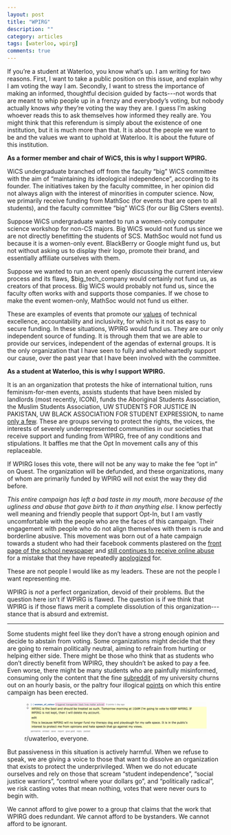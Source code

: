 ```yaml
---
layout: post
title: "WPIRG"
description: ""
category: articles
tags: [waterloo, wpirg]
comments: true
---
```


If you’re a student at Waterloo, you know what’s up. I am writing for two
reasons. First, I want to take a public position on this issue, and explain why
I am voting the way I am. Secondly, I want to stress the importance of making an
informed, thoughtful decision guided by facts---not words that are meant to whip
people up in a frenzy and everybody’s voting, but nobody actually knows *why*
they’re voting the way they are. I guess I’m asking whoever reads this to ask
themselves how informed they really are. You might think that this referendum is
simply about the existence of one institution, but it is much more than that. It
is about the people we want to be and the values we want to uphold at Waterloo.
It is about the future of this institution.

**As a former member and chair of WiCS, this is why I support WPIRG.**

WiCS undergraduate branched off from the faculty “big” WiCS committee with the
aim of “maintaining its ideological independence”, according to its founder. The
initiatives taken by the faculty committee, in her opinion did not always align
with the interest of minorities in computer science. Now, we primarily receive
funding from MathSoc (for events that are open to all students), and the faculty
committee “big” WiCS (for our Big CSters events).

Suppose WiCS undergraduate wanted to run a women-only computer science workshop
for non-CS majors. Big WiCS would not fund us since we are not directly
benefitting the students of SCS. MathSoc would not fund us because it is a
women-only event. BlackBerry or Google might fund us, but not without asking us
to display their logo, promote their brand, and essentially affiliate ourselves
with them.

Suppose we wanted to run an event openly discussing the current interview
process and its flaws, $big_tech_company would certainly not fund us, as
creators of that process. Big WiCS would probably not fund us, since the faculty
often works with and supports those companies. If we chose to make the event
women-only, MathSoc would not fund us either.

These are examples of events that promote our
[values](http://wics.uwaterloo.ca/constitution/) of technical excellence,
accountability and inclusivity, for which is it not as easy to secure funding.
In these situations, WPIRG would fund us. They are our only independent source
of funding. It is through them that we are able to provide our services,
independent of the agendas of external groups. It is the only organization that
I have seen to fully and wholeheartedly support our cause, over the past year
that I have been involved with the committee.

**As a student at Waterloo, this is why I support WPIRG.**

It is an an organization that protests the hike of international tuition, runs
feminism-for-men events, assists students that have been misled by landlords
(most recently, ICON), funds the Aboriginal Students Association, the Muslim
Students Association, UW STUDENTS FOR JUSTICE IN PAKISTAN, UW BLACK ASSOCIATION
FOR STUDENT EXPRESSION, to name [only a few](http://wpirg.org/about/). These are
groups serving to protect the rights, the voices, the interests of severely
underrepresented communities in our societies that receive support and funding
from WPIRG, free of any conditions and stipulations. It baffles me that the Opt
In movement calls any of this replaceable.

If WPIRG loses this vote, there will not be any way to make the fee “opt in” on
Quest. The organization will be defunded, and these organizations, many of whom
are primarily funded by WPIRG will not exist the way they did before.

*This entire campaign has left a bad taste in my mouth, more because of the
ugliness and abuse that gave birth to it than anything else.* I know perfectly
well meaning and friendly people that support Opt-In, but I am vastly
uncomfortable with the people who are the faces of this campaign. Their
engagement with people who do not align themselves with them is rude and
borderline abusive. This movement was born out of a hate campaign towards a
student who had their facebook comments plastered on the [front page of the
school newspaper](http://imgur.com/nhoLV6q) and [still continues to receive
online
abuse](https://www.facebook.com/Darshwanda/posts/925223584289428?pnref=story)
for a mistake that they have repeatedly
[apologized](https://www.facebook.com/notes/deanna-darby-barton/an-open-letter-to-the-undergraduates-of-uwaterloo/803886553089799)
for. 

These are not people I would like as my leaders. These are not the people I want
representing me.

WPIRG is *not* a perfect organization, devoid of their problems. But the
question here isn’t if WPIRG is flawed. The question is if we think that WPIRG
is if those flaws merit a complete dissolution of this organization---stance
that is absurd and extremist.

---

Some students might feel like they don’t have a strong enough opinion and decide
to abstain from voting. Some organizations might decide that they are going to
remain politically neutral, aiming to refrain from hurting or helping either
side. There might be those who think that as students who don’t directly benefit
from WPIRG, they shouldn’t be asked to pay a fee. Even worse, there might be
many students who are painfully misinformed, consuming only the content that the
fine [subreddit](https://www.reddit.com/r/uwaterloo) of my university churns out
on an hourly basis, or the paltry four illogical
[points](https://www.facebook.com/optinuw/photos/a.179245889107454.1073741828.177822142583162/212671702431539/?type=3)
on which this entire campaign has been erected.

<figure>
	<img src="/images/reddit.jpg" width="500">
	<figcaption>r/uwaterloo, everyone.</figcaption>
</figure>

But passiveness in this situation is actively harmful. When we refuse to speak,
we are giving a voice to those that want to dissolve an organization that exists
to protect the underprivileged. When we do not educate ourselves and rely on
those that scream “student independence”, “social justice warriors”, “control
where your dollars go”, and “politically radical”, we risk casting votes that
mean nothing, votes that were never ours to begin with.

We cannot afford to give power to a group that claims that the work that WPIRG
does redundant. We cannot afford to be bystanders. We cannot afford to be
ignorant.
